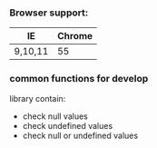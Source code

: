 ### Browser support:

| IE | Chrome |
|---|---|
| 9,10,11 | 55 |

### common functions for develop

library contain:
* check null values
* check undefined values
* check null or undefined values